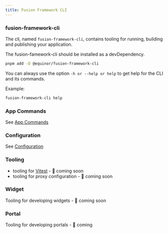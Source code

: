 ```yaml
---
title: Fusion Framework CLI
---
```


### fusion-framework-cli

The cli, named `fusion-framework-cli`, contains tooling for running, building and publishing your application.

The fusion-famework-cli should be installed as a devDependency.

```sh
pnpm add -D @equinor/fusion-framework-cli
```

You can always use the option `-h or --help or help` to get help for the CLI and its commands.

Example:

```sh
fusion-framework-cli help
```

### App Commands

See [App Commands](/cli/docs/commands.md)

### Configuration

See [Configuration](/cli/docs/configuration.md)

### Tooling

- tooling for [Vitest](https://vitest.dev/) - 🚀 coming soon
- tooling for proxy configuration  - 🚀 coming soon

### Widget

Tooling for developing widgets  - 🚀 coming soon

### Portal

Tooling for developing portals  - 🚀 coming
